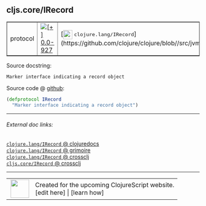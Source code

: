 ## cljs.core/IRecord



 <table border="1">
<tr>
<td>protocol</td>
<td><a href="https://github.com/cljsinfo/cljs-api-docs/tree/0.0-927"><img valign="middle" alt="[+] 0.0-927" title="Added in 0.0-927" src="https://img.shields.io/badge/+-0.0--927-lightgrey.svg"></a> </td>
<td>
[<img height="24px" valign="middle" src="http://i.imgur.com/1GjPKvB.png"> <samp>clojure.lang/IRecord</samp>](https://github.com/clojure/clojure/blob//src/jvm/clojure/lang/IRecord.java)
</td>
</tr>
</table>







Source docstring:

```
Marker interface indicating a record object
```


Source code @ [github](https://github.com/clojure/clojurescript/blob/r1896/src/cljs/cljs/core.cljs#L283-L284):

```clj
(defprotocol IRecord
  "Marker interface indicating a record object")
```

<!--
Repo - tag - source tree - lines:

 <pre>
clojurescript @ r1896
└── src
    └── cljs
        └── cljs
            └── <ins>[core.cljs:283-284](https://github.com/clojure/clojurescript/blob/r1896/src/cljs/cljs/core.cljs#L283-L284)</ins>
</pre>

-->

---



###### External doc links:

[`clojure.lang/IRecord` @ clojuredocs](http://clojuredocs.org/clojure.lang/IRecord)<br>
[`clojure.lang/IRecord` @ grimoire](http://conj.io/store/v1/org.clojure/clojure/1.7.0-beta3/clj/clojure.lang/IRecord/)<br>
[`clojure.lang/IRecord` @ crossclj](http://crossclj.info/fun/clojure.lang/IRecord.html)<br>
[`cljs.core/IRecord` @ crossclj](http://crossclj.info/fun/cljs.core.cljs/IRecord.html)<br>

---

 <table>
<tr><td>
<img valign="middle" align="right" width="48px" src="http://i.imgur.com/Hi20huC.png">
</td><td>
Created for the upcoming ClojureScript website.<br>
[edit here] | [learn how]
</td></tr></table>

[edit here]:https://github.com/cljsinfo/cljs-api-docs/blob/master/cljsdoc/cljs.core/IRecord.cljsdoc
[learn how]:https://github.com/cljsinfo/cljs-api-docs/wiki/cljsdoc-files

<!--

This information was too distracting to show to readers, but I'll leave it
commented here since it is helpful to:

- pretty-print the data used to generate this document
- and show how to retrieve that data



The API data for this symbol:

```clj
{:ns "cljs.core",
 :name "IRecord",
 :history [["+" "0.0-927"]],
 :type "protocol",
 :full-name-encode "cljs.core/IRecord",
 :source {:code "(defprotocol IRecord\n  \"Marker interface indicating a record object\")",
          :title "Source code",
          :repo "clojurescript",
          :tag "r1896",
          :filename "src/cljs/cljs/core.cljs",
          :lines [283 284]},
 :full-name "cljs.core/IRecord",
 :clj-symbol "clojure.lang/IRecord",
 :docstring "Marker interface indicating a record object"}

```

Retrieve the API data for this symbol:

```clj
;; from Clojure REPL
(require '[clojure.edn :as edn])
(-> (slurp "https://raw.githubusercontent.com/cljsinfo/cljs-api-docs/catalog/cljs-api.edn")
    (edn/read-string)
    (get-in [:symbols "cljs.core/IRecord"]))
```

-->
